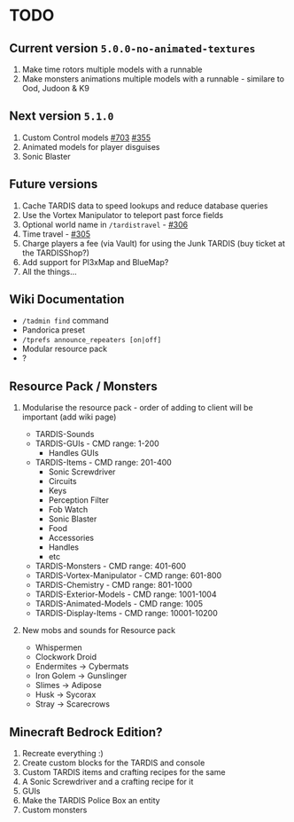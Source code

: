 # TODO

## Current version `5.0.0-no-animated-textures`

1. Make time rotors multiple models with a runnable
2. Make monsters animations multiple models with a runnable - similare to Ood, Judoon & K9

## Next version `5.1.0`

1. Custom Control models [#703](https://github.com/eccentricdevotion/TARDIS/issues/703)
   [#355](https://github.com/eccentricdevotion/TARDIS/issues/355)
2. Animated models for player disguises
3. Sonic Blaster

## Future versions

1. Cache TARDIS data to speed lookups and reduce database queries
2. Use the Vortex Manipulator to teleport past force fields
3. Optional world name in `/tardistravel` - [#306](https://github.com/eccentricdevotion/TARDIS/issues/306)
4. Time travel - [#305](https://github.com/eccentricdevotion/TARDIS/issues/305)
5. Charge players a fee (via Vault) for using the Junk TARDIS (buy ticket at the TARDISShop?)
6. Add support for Pl3xMap and BlueMap?
7. All the things...

## Wiki Documentation

* `/tadmin find` command
* Pandorica preset
* `/tprefs announce_repeaters [on|off]`
* Modular resource pack
* ?

## Resource Pack / Monsters

1. Modularise the resource pack - order of adding to client will be important (add wiki page)
   * TARDIS-Sounds
   * TARDIS-GUIs - CMD range: 1-200
     * Handles GUIs
   * TARDIS-Items - CMD range: 201-400
     * Sonic Screwdriver
     * Circuits
     * Keys
     * Perception Filter
     * Fob Watch
     * Sonic Blaster
     * Food
     * Accessories
     * Handles
     * etc
   * TARDIS-Monsters - CMD range: 401-600
   * TARDIS-Vortex-Manipulator - CMD range: 601-800
   * TARDIS-Chemistry - CMD range: 801-1000
   * TARDIS-Exterior-Models - CMD range: 1001-1004
   * TARDIS-Animated-Models - CMD range: 1005
   * TARDIS-Display-Items - CMD range: 10001-10200

2. New mobs and sounds for Resource pack
   * Whispermen
   * Clockwork Droid
   * Endermites -> Cybermats
   * Iron Golem -> Gunslinger
   * Slimes -> Adipose
   * Husk -> Sycorax
   * Stray -> Scarecrows

## Minecraft Bedrock Edition?

1. Recreate everything :)
2. Create custom blocks for the TARDIS and console
3. Custom TARDIS items and crafting recipes for the same
4. A Sonic Screwdriver and a crafting recipe for it
5. GUIs
6. Make the TARDIS Police Box an entity
7. Custom monsters
